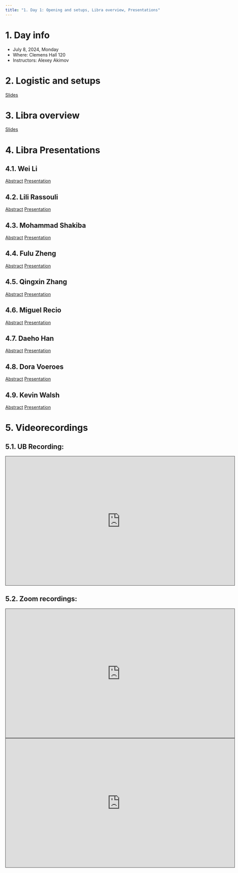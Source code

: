 ```yaml
---
title: "1. Day 1: Opening and setups, Libra overview, Presentations"
---
```


# 1. Day info

 - July 8, 2024, Monday
 - Where: Clemens Hall 120
 - Instructors: Alexey Akimov

# 2. Logistic and setups

[Slides](../files/Alexey_Akimov/July8-morning-intro.pdf)

# 3. Libra overview
[Slides](../files/Alexey_Akimov/July8-morning-overview.pdf)

# 4. Libra Presentations 

## 4.1. Wei Li
[Abstract](../files/abstracts/Wei_Li.pdf)
[Presentation](../files/presentations/Wei_Li.pdf)

## 4.2. Lili Rassouli
[Abstract](../files/abstracts/Lili_Rassouli.pdf)
[Presentation](../files/presentations/Lili_Rassouli.pdf)

## 4.3. Mohammad Shakiba
[Abstract](../files/abstracts/Mohammad_Shakiba.pdf)
[Presentation](../files/presentations/Mohammad_Shakiba.pdf)

## 4.4. Fulu Zheng
[Abstract](../files/abstracts/Fulu_Zheng.pdf)
[Presentation](../files/presentations/Fulu_Zheng.pdf)

## 4.5. Qingxin Zhang
[Abstract](../files/abstracts/Qingxin_Zhang.pdf)
[Presentation](../files/presentations/Qingxin_Zhang.pdf)

## 4.6. Miguel Recio
[Abstract](../files/abstracts/Miguel_Recio.pdf)
[Presentation](../files/presentations/Miguel_Recio.pdf)

## 4.7. Daeho Han
[Abstract](../files/abstracts/Daeho_Han.pdf)
[Presentation](../files/presentations/Daeho_Han.pdf)

## 4.8. Dora Voeroes
[Abstract](../files/abstracts/Dora_Voeroes.pdf)
[Presentation](../files/presentations/Dora_Voeroes.pdf)

## 4.9. Kevin Walsh
[Abstract](../files/abstracts/Kevin_Walsh.pdf)
[Presentation](../files/presentations/Kevin_Walsh.pdf)



# 5. Videorecordings

## 5.1. UB Recording:

<iframe src="https://ub.hosted.panopto.com/Panopto/Pages/Embed.aspx?id=7698d272-5257-41fb-be89-b18f01178901
&autoplay=false&offerviewer=true&showtitle=true&showbrand=true&captions=false&interactivity=all" height="405" width="720" 
style="border: 1px solid #464646;" allowfullscreen allow="autoplay" aria-label="Panopto Embedded Video Player" 
aria-description="Libra Workshop and Summer School on Excited States and Nonadiabatic Dynamics 2024: Day 1" ></iframe>

## 5.2. Zoom recordings:

<iframe src="https://ub.hosted.panopto.com/Panopto/Pages/Embed.aspx?id=5d6a7a62-7543-414c-8b7c-b1a7011127d4
&autoplay=false&offerviewer=true&showtitle=true&showbrand=true&captions=false&interactivity=all" height="405" width="720" 
style="border: 1px solid #464646;" allowfullscreen allow="autoplay" aria-label="Panopto Embedded Video Player" 
aria-description="Libra Workshop and Summer School: Day 1, morning" ></iframe>

<iframe src="https://ub.hosted.panopto.com/Panopto/Pages/Embed.aspx?id=4fddd3e3-b66b-4974-80b9-b1a70111bd6e
&autoplay=false&offerviewer=true&showtitle=true&showbrand=true&captions=false&interactivity=all" height="405" width="720" 
style="border: 1px solid #464646;" allowfullscreen allow="autoplay" aria-label="Panopto Embedded Video Player" 
aria-description="Libra Workshop and Summer School: Day 1, part 2" ></iframe>

